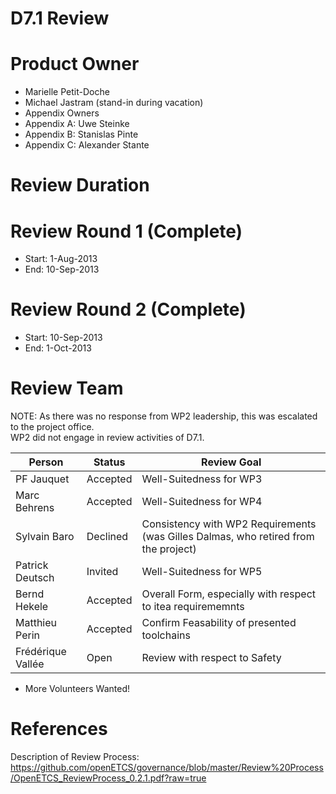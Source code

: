 D7.1 Review
====

Product Owner
===
* Marielle Petit-Doche
* Michael Jastram (stand-in during vacation)
* Appendix Owners
 * Appendix A: Uwe Steinke
 * Appendix B: Stanislas Pinte
 * Appendix C: Alexander Stante

Review Duration
===

Review Round 1 (Complete)
====
* Start: 1-Aug-2013
* End: 10-Sep-2013

Review Round 2 (Complete)
====
* Start: 10-Sep-2013
* End: 1-Oct-2013

Review Team
===

NOTE: As there was no response from WP2 leadership, this was escalated to the project office.  
WP2 did not engage in review activities of D7.1.


Person | Status | Review Goal
------ | ------ | -----------
PF Jauquet | Accepted | Well-Suitedness for WP3
Marc Behrens | Accepted | Well-Suitedness for WP4
Sylvain Baro | Declined | Consistency with WP2 Requirements (was Gilles Dalmas, who retired from the project)
Patrick Deutsch | Invited | Well-Suitedness for WP5
Bernd Hekele  | Accepted | Overall Form, especially with respect to itea requirememnts
Matthieu Perin | Accepted | Confirm Feasability of presented toolchains
Frédérique Vallée | Open | Review with respect to Safety
* More Volunteers Wanted!

References
==

Description of Review Process: https://github.com/openETCS/governance/blob/master/Review%20Process/OpenETCS_ReviewProcess_0.2.1.pdf?raw=true
